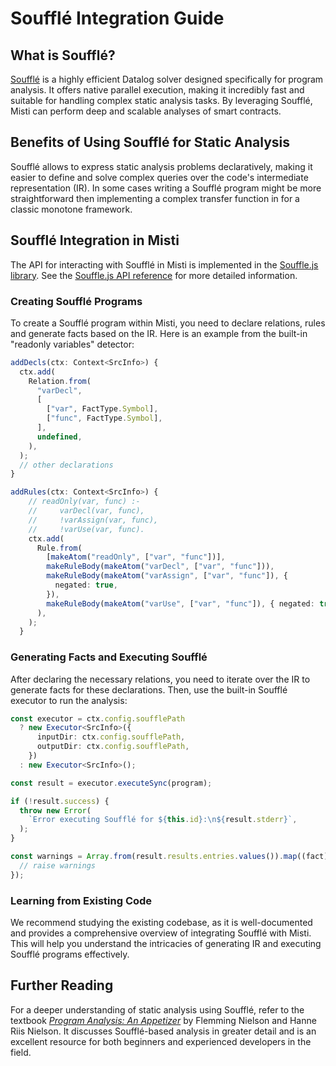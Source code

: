 # Soufflé Integration Guide

## What is Soufflé?

[Soufflé](https://souffle-lang.github.io) is a highly efficient Datalog solver designed specifically for program analysis. It offers native parallel execution, making it incredibly fast and suitable for handling complex static analysis tasks. By leveraging Soufflé, Misti can perform deep and scalable analyses of smart contracts.

## Benefits of Using Soufflé for Static Analysis

Soufflé allows to express static analysis problems declaratively, making it easier to define and solve complex queries over the code's intermediate representation (IR). In some cases writing a Soufflé program might be more straightforward then implementing a complex transfer function in for a classic monotone framework.

## Soufflé Integration in Misti

The API for interacting with Soufflé in Misti is implemented in the [Souffle.js library](https://github.com/nowarp/souffle.js). See the [Souffle.js API reference](https://nowarp.io/lib/souffle-js/api/) for more detailed information.

### Creating Soufflé Programs

To create a Soufflé program within Misti, you need to declare relations, rules and generate facts based on the IR. Here is an example from the built-in "readonly variables" detector:

```typescript
addDecls(ctx: Context<SrcInfo>) {
  ctx.add(
    Relation.from(
      "varDecl",
      [
        ["var", FactType.Symbol],
        ["func", FactType.Symbol],
      ],
      undefined,
    ),
  );
  // other declarations
}
```

```typescript
addRules(ctx: Context<SrcInfo>) {
    // readOnly(var, func) :-
    //     varDecl(var, func),
    //     !varAssign(var, func),
    //     !varUse(var, func).
    ctx.add(
      Rule.from(
        [makeAtom("readOnly", ["var", "func"])],
        makeRuleBody(makeAtom("varDecl", ["var", "func"])),
        makeRuleBody(makeAtom("varAssign", ["var", "func"]), {
          negated: true,
        }),
        makeRuleBody(makeAtom("varUse", ["var", "func"]), { negated: true }),
      ),
    );
  }
```

### Generating Facts and Executing Soufflé

After declaring the necessary relations, you need to iterate over the IR to generate facts for these declarations. Then, use the built-in Soufflé executor to run the analysis:

```typescript
const executor = ctx.config.soufflePath
  ? new Executor<SrcInfo>({
      inputDir: ctx.config.soufflePath,
      outputDir: ctx.config.soufflePath,
    })
  : new Executor<SrcInfo>();

const result = executor.executeSync(program);

if (!result.success) {
  throw new Error(
    `Error executing Soufflé for ${this.id}:\n${result.stderr}`,
  );
}

const warnings = Array.from(result.results.entries.values()).map((fact) => {
  // raise warnings
});
```

### Learning from Existing Code

We recommend studying the existing codebase, as it is well-documented and provides a comprehensive overview of integrating Soufflé with Misti. This will help you understand the intricacies of generating IR and executing Soufflé programs effectively.

## Further Reading

For a deeper understanding of static analysis using Soufflé, refer to the textbook *[Program Analysis: An Appetizer](https://arxiv.org/pdf/2012.10086)* by Flemming Nielson and Hanne Riis Nielson. It discusses Soufflé-based analysis in greater detail and is an excellent resource for both beginners and experienced developers in the field.
